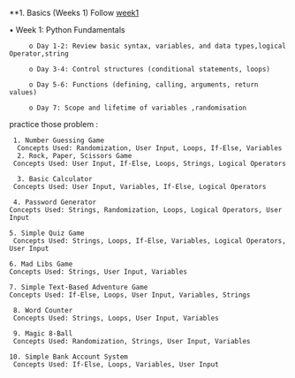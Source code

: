 **1. Basics (Weeks 1) Follow <a href="https://github.com/RoBiUlHaSaNj/Lern_Python/tree/main/Week1" target="_blank">week1</a>


• Week 1: Python Fundamentals

         o Day 1-2: Review basic syntax, variables, and data types,logical Operator,string

         o Day 3-4: Control structures (conditional statements, loops)

         o Day 5-6: Functions (defining, calling, arguments, return values)

         o Day 7: Scope and lifetime of variables ,randomisation 


practice  those problem :  

     1. Number Guessing Game
      Concepts Used: Randomization, User Input, Loops, If-Else, Variables
      2. Rock, Paper, Scissors Game
     Concepts Used: User Input, If-Else, Loops, Strings, Logical Operators

      3. Basic Calculator
     Concepts Used: User Input, Variables, If-Else, Logical Operators

     4. Password Generator
    Concepts Used: Strings, Randomization, Loops, Logical Operators, User Input

    5. Simple Quiz Game
     Concepts Used: Strings, Loops, If-Else, Variables, Logical Operators, User Input

    6. Mad Libs Game
    Concepts Used: Strings, User Input, Variables

    7. Simple Text-Based Adventure Game
    Concepts Used: If-Else, Loops, User Input, Variables, Strings

     8. Word Counter
     Concepts Used: Strings, Loops, User Input, Variables

     9. Magic 8-Ball
     Concepts Used: Randomization, Strings, User Input, Variables

    10. Simple Bank Account System
     Concepts Used: If-Else, Loops, Variables, User Input
